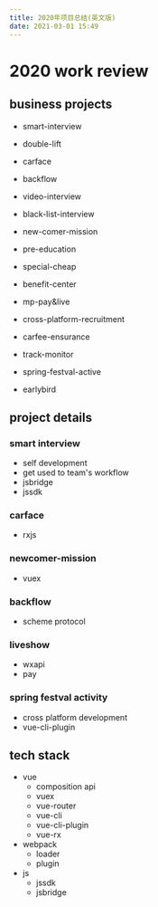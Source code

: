 ```yaml
---
title: 2020年项目总结(英文版)
date: 2021-03-01 15:49
---
```


# 2020 work review

## business projects

- smart-interview
- double-lift
- carface
- backflow
- video-interview
- black-list-interview
- new-comer-mission
- pre-education
- special-cheap

- benefit-center
- mp-pay&live
- cross-platform-recruitment
- carfee-ensurance
- track-monitor
- spring-festval-active
- earlybird

## project details

### smart interview

- self development
- get used to team's workflow
- jsbridge
- jssdk

### carface

- rxjs

### newcomer-mission

- vuex

### backflow

- scheme protocol

### liveshow

- wxapi
- pay

### spring festval activity

- cross platform development
- vue-cli-plugin

## tech stack

- vue
  - composition api
  - vuex
  - vue-router
  - vue-cli
  - vue-cli-plugin
  - vue-rx
- webpack
  - loader
  - plugin
- js
  - jssdk
  - jsbridge